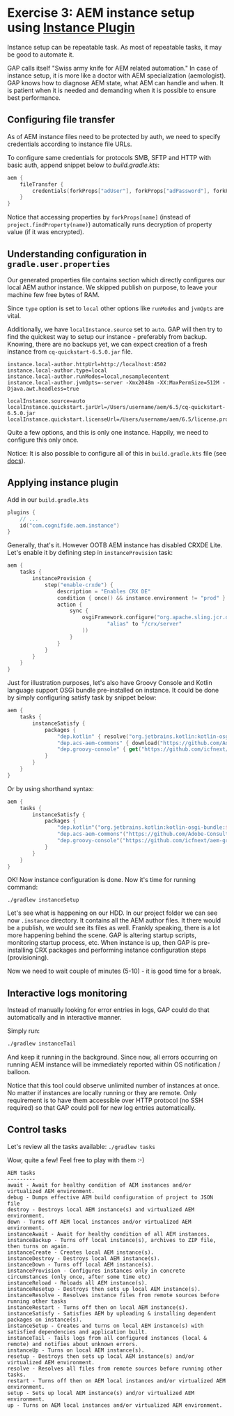 # Exercise 3: AEM instance setup using [Instance Plugin](https://github.com/Cognifide/gradle-aem-plugin#instance-plugin)

Instance setup can be repeatable task. As most of repeatable tasks, it may be good to automate it.

GAP calls itself "Swiss army knife for AEM related automation." In case of instance setup, it is more like a doctor with AEM specialization (aemologist). GAP knows how to diagnose AEM state, what AEM can handle and when. It is patient when it is needed and demanding when it is possible to ensure best performance.

## Configuring file transfer

As of AEM instance files need to be protected by auth, we need to specify credentials according to instance file URLs.

To configure same credentials for protocols SMB, SFTP and HTTP with basic auth, append snippet below to *build.gradle.kts*:

```kotlin
aem {
    fileTransfer {
        credentials(forkProps["adUser"], forkProps["adPassword"], forkProps["adDomain"])
    }
}
```

Notice that accessing properties by `forkProps[name]` (instead of `project.findProperty(name)`) automatically runs decryption of property value (if it was encrypted).

## Understanding configuration in `gradle.user.properties`

Our generated properties file contains section which directly configures our local AEM author instance. We skipped publish on purpose, to leave your machine few free bytes of RAM.

Since `type` option is set to `local` other options like `runModes` and `jvmOpts` are vital.

Additionally, we have `localInstance.source` set to `auto`. GAP will then try to find the quickest way to setup our instance - preferably from backup. Knowing, there are no backups yet, we can expect creation of a fresh instance from `cq-quickstart-6.5.0.jar` file.

```properties
instance.local-author.httpUrl=http://localhost:4502
instance.local-author.type=local
instance.local-author.runModes=local,nosamplecontent
instance.local-author.jvmOpts=-server -Xmx2048m -XX:MaxPermSize=512M -Djava.awt.headless=true

localInstance.source=auto
localInstance.quickstart.jarUrl=/Users/username/aem/6.5/cq-quickstart-6.5.0.jar
localInstance.quickstart.licenseUrl=/Users/username/aem/6.5/license.properties
```

Quite a few options, and this is only one instance. Happily, we need to configure this only once.

Notice: It is also possible to configure all of this in `build.gradle.kts` file (see [docs](https://github.com/Cognifide/gradle-aem-plugin#instance-plugin)).
 
## Applying instance plugin

Add in our `build.gradle.kts`

```kotlin
plugins {
    // ...
    id("com.cognifide.aem.instance")
}
```

Generally, that's it. However OOTB AEM instance has disabled CRXDE Lite. 
Let's enable it by defining step in `instanceProvision` task:

```kotlin
aem {
    tasks {
        instanceProvision {
            step("enable-crxde") {
                description = "Enables CRX DE"
                condition { once() && instance.environment != "prod" }
                action {
                    sync {
                        osgiFramework.configure("org.apache.sling.jcr.davex.impl.servlets.SlingDavExServlet", mapOf(
                                "alias" to "/crx/server"
                        ))
                    }
                }
            }
        }   
    }   
}
```

Just for illustration purposes, let's also have Groovy Console and Kotlin language support OSGi bundle pre-installed on instance. 
It could be done by simply configuring satisfy task by snippet below:

```kotlin
aem {
    tasks {
        instanceSatisfy {
            packages {
                "dep.kotlin" { resolve("org.jetbrains.kotlin:kotlin-osgi-bundle:${Build.KOTLIN_VERSION}") }
                "dep.acs-aem-commons" { download("https://github.com/Adobe-Consulting-Services/acs-aem-commons/releases/download/acs-aem-commons-4.0.0/acs-aem-commons-content-4.0.0-min.zip") }
                "dep.groovy-console" { get("https://github.com/icfnext/aem-groovy-console/releases/download/14.0.0/aem-groovy-console-14.0.0.zip") }
            }
        }
    }   
}
```

Or by using shorthand syntax:

```kotlin
aem {
    tasks {
        instanceSatisfy {
            packages {
                "dep.kotlin"("org.jetbrains.kotlin:kotlin-osgi-bundle:${Build.KOTLIN_VERSION}")
                "dep.acs-aem-commons"("https://github.com/Adobe-Consulting-Services/acs-aem-commons/releases/download/acs-aem-commons-4.0.0/acs-aem-commons-content-4.0.0-min.zip")
                "dep.groovy-console"("https://github.com/icfnext/aem-groovy-console/releases/download/14.0.0/aem-groovy-console-14.0.0.zip")
            }
        }
    }   
}
```

OK! Now instance configuration is done. Now it's time for running command:

`./gradlew instanceSetup`

Let's see what is happening on our HDD. In our project folder we can see now `.instance` directory. It contains all the AEM author files. It there would be a publish, we would see its files as well.
Frankly speaking, there is a lot more happening behind the scene. GAP is altering startup scripts, monitoring startup process, etc. 
When instance is up, then GAP is pre-installing CRX packages and performing instance configuration steps (provisioning). 

Now we need to wait couple of minutes (5-10) - it is good time for a break.

## Interactive logs monitoring

Instead of manually looking for error entries in logs, GAP could do that automatically and in interactive manner.

Simply run:

```bash
./gradlew instanceTail
```

And keep it running in the background. Since now, all errors occurring on running AEM instance will be immediately reported within OS notification / balloon.

Notice that this tool could observe unlimited number of instances at once. No matter if instances are locally running or they are remote.
Only requirement is to have them accessible over HTTP protocol (no SSH required) so that GAP could poll for new log entries automatically.

## Control tasks

Let's review all the tasks available:
`./gradlew tasks`

Wow, quite a few! Feel free to play with them :-)

```
AEM tasks
---------
await - Await for healthy condition of AEM instances and/or virtualized AEM environment.
debug - Dumps effective AEM build configuration of project to JSON file
destroy - Destroys local AEM instance(s) and virtualized AEM environment.
down - Turns off AEM local instances and/or virtualized AEM environment.
instanceAwait - Await for healthy condition of all AEM instances.
instanceBackup - Turns off local instance(s), archives to ZIP file, then turns on again.
instanceCreate - Creates local AEM instance(s).
instanceDestroy - Destroys local AEM instance(s).
instanceDown - Turns off local AEM instance(s).
instanceProvision - Configures instances only in concrete circumstances (only once, after some time etc)
instanceReload - Reloads all AEM instance(s).
instanceResetup - Destroys then sets up local AEM instance(s).
instanceResolve - Resolves instance files from remote sources before running other tasks
instanceRestart - Turns off then on local AEM instance(s).
instanceSatisfy - Satisfies AEM by uploading & installing dependent packages on instance(s).
instanceSetup - Creates and turns on local AEM instance(s) with satisfied dependencies and application built.
instanceTail - Tails logs from all configured instances (local & remote) and notifies about unknown errors.
instanceUp - Turns on local AEM instance(s).
resetup - Destroys then sets up local AEM instance(s) and/or virtualized AEM environment.
resolve - Resolves all files from remote sources before running other tasks.
restart - Turns off then on AEM local instances and/or virtualized AEM environment.
setup - Sets up local AEM instance(s) and/or virtualized AEM environment.
up - Turns on AEM local instances and/or virtualized AEM environment.
```

